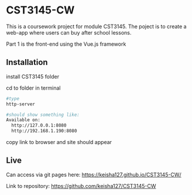 # CST3145-CW

This is a coursework project for module CST3145. The poject is to create a web-app where users can buy after school lessons.

Part 1 is the front-end using the Vue.js framework

## Installation

install CST3145 folder

cd to folder in terminal

```bash
#type
http-server

#should show something like:
Available on:
  http://127.0.0.1:8080
  http://192.168.1.190:8080
```

copy link to browser and site should appear

## Live

Can access via git pages here: https://keisha127.github.io/CST3145-CW/

Link to repository: https://github.com/keisha127/CST3145-CW
